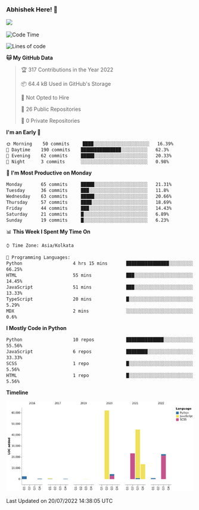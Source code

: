 ### Abhishek Here! 👋
![](https://komarev.com/ghpvc/?username=5parkp1ug&color=green)

<!--
**5parkp1ug/5parkp1ug** is a ✨ _special_ ✨ repository because its `README.md` (this file) appears on your GitHub profile.

Here are some ideas to get you started:

- 🔭 I’m currently working on ...
- 🌱 I’m currently learning ...
- 👯 I’m looking to collaborate on ...
- 🤔 I’m looking for help with ...
- 💬 Ask me about ...
- 📫 How to reach me: ...
- 😄 Pronouns: ...
- ⚡ Fun fact: ...
-->

<!--START_SECTION:waka-->
![Code Time](http://img.shields.io/badge/Code%20Time-0%20secs-blue)

![Lines of code](https://img.shields.io/badge/From%20Hello%20World%20I%27ve%20Written-175%20Thousand%20lines%20of%20code-blue)

**🐱 My GitHub Data** 

> 🏆 317 Contributions in the Year 2022
 > 
> 📦 64.4 kB Used in GitHub's Storage 
 > 
> 🚫 Not Opted to Hire
 > 
> 📜 26 Public Repositories 
 > 
> 🔑 0 Private Repositories  
 > 
**I'm an Early 🐤** 

```text
🌞 Morning    50 commits     ████░░░░░░░░░░░░░░░░░░░░░   16.39% 
🌆 Daytime    190 commits    ███████████████░░░░░░░░░░   62.3% 
🌃 Evening    62 commits     █████░░░░░░░░░░░░░░░░░░░░   20.33% 
🌙 Night      3 commits      ░░░░░░░░░░░░░░░░░░░░░░░░░   0.98%

```
📅 **I'm Most Productive on Monday** 

```text
Monday       65 commits     █████░░░░░░░░░░░░░░░░░░░░   21.31% 
Tuesday      36 commits     ███░░░░░░░░░░░░░░░░░░░░░░   11.8% 
Wednesday    63 commits     █████░░░░░░░░░░░░░░░░░░░░   20.66% 
Thursday     57 commits     ████░░░░░░░░░░░░░░░░░░░░░   18.69% 
Friday       44 commits     ███░░░░░░░░░░░░░░░░░░░░░░   14.43% 
Saturday     21 commits     █░░░░░░░░░░░░░░░░░░░░░░░░   6.89% 
Sunday       19 commits     █░░░░░░░░░░░░░░░░░░░░░░░░   6.23%

```


📊 **This Week I Spent My Time On** 

```text
⌚︎ Time Zone: Asia/Kolkata

💬 Programming Languages: 
Python                   4 hrs 15 mins       ████████████████░░░░░░░░░   66.25% 
HTML                     55 mins             ███░░░░░░░░░░░░░░░░░░░░░░   14.45% 
JavaScript               51 mins             ███░░░░░░░░░░░░░░░░░░░░░░   13.33% 
TypeScript               20 mins             █░░░░░░░░░░░░░░░░░░░░░░░░   5.29% 
MDX                      2 mins              ░░░░░░░░░░░░░░░░░░░░░░░░░   0.6%

```

**I Mostly Code in Python** 

```text
Python                   10 repos            ██████████████░░░░░░░░░░░   55.56% 
JavaScript               6 repos             ████████░░░░░░░░░░░░░░░░░   33.33% 
SCSS                     1 repo              █░░░░░░░░░░░░░░░░░░░░░░░░   5.56% 
HTML                     1 repo              █░░░░░░░░░░░░░░░░░░░░░░░░   5.56%

```


**Timeline**

![Chart not found](https://raw.githubusercontent.com/5parkp1ug/5parkp1ug/master/charts/bar_graph.png) 


 Last Updated on 20/07/2022 14:38:05 UTC
<!--END_SECTION:waka-->
